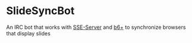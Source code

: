 # SlideSyncBot

An IRC bot that works with
[SSE-Server](https://github.com/bert-github/SSE-Server) and
[b6+](https://www.w3.org/Talks/Tools/b6plus/) to synchronize browsers
that display slides
